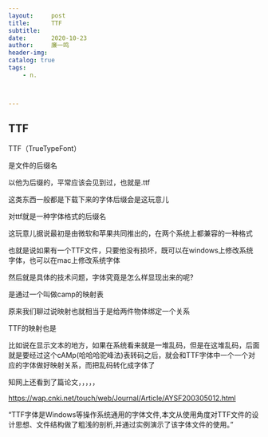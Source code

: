 ```yaml
---
layout:     post
title:      TTF
subtitle:   
date:       2020-10-23
author:     廉一鸣
header-img: 
catalog: true
tags:
    - n.



---
```


## TTF

TTF（TrueTypeFont）

是文件的后缀名

以他为后缀的，平常应该会见到过，也就是.ttf 

这类东西一般都是下载下来的字体后缀会是这玩意儿

对ttf就是一种字体格式的后缀名

这玩意儿据说最初是由微软和苹果共同推出的，在两个系统上都兼容的一种格式

也就是说如果有一个TTF文件，只要他没有损坏，既可以在windows上修改系统字体，也可以在mac上修改系统字体

然后就是具体的技术问题，字体究竟是怎么样显现出来的呢?

是通过一个叫做camp的映射表

原来我们聊过说映射也就相当于是给两件物体绑定一个关系

 TTF的映射也是

比如说在显示文本的地方，如果在系统看来就是一堆乱码，但是在这堆乱码，后面就是要经过这个cAMp(哈哈哈驼峰法)表转码之后，就会和TTF字体中一个一个对应的字体做好映射关系，而把乱码转化成字体了

知网上还看到了篇论文，，，，，

https://wap.cnki.net/touch/web/Journal/Article/AYSF200305012.html

“TTF字体是Windows等操作系统通用的字体文件,本文从使用角度对TTF文件的设计思想、文件结构做了粗浅的剖析,并通过实例演示了该字体文件的使用。”